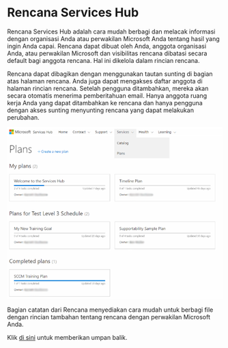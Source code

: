 # <a name="services-hub-plans"></a>Rencana Services Hub 

Rencana Services Hub adalah cara mudah berbagi dan melacak informasi dengan organisasi Anda atau perwakilan Microsoft Anda tentang hasil yang ingin Anda capai. Rencana dapat dibuat oleh Anda, anggota organisasi Anda, atau perwakilan Microsoft dan visibilitas rencana dibatasi secara default bagi anggota rencana. Hal ini dikelola dalam rincian rencana. 
 
Rencana dapat dibagikan dengan menggunakan tautan sunting di bagian atas halaman rencana. Anda juga dapat mengakses daftar anggota di halaman rincian rencana. Setelah pengguna ditambahkan, mereka akan secara otomatis menerima pemberitahuan email. Hanya anggota ruang kerja Anda yang dapat ditambahkan ke rencana dan hanya pengguna dengan akses sunting menyunting rencana yang dapat melakukan perubahan. 
 
![Gambar Rencana Layanan 1](services-plans1.png)

Bagian catatan dari Rencana menyediakan cara mudah untuk berbagi file dengan rincian tambahan tentang rencana dengan perwakilan Microsoft Anda. 


Klik <a href="mailto:SHub_Feedback_RC@Microsoft.com?subject=Resource%20Center%20Feedback%3A%20%3CInsert%20feedback%20topic%3E%3E&amp;body=%3C%3Cplease%20submit%20your%20feedback%20with%20enough%20detail%20on%20the%20problem%2C%20reproduction%20steps%20and%20what%20you%20desire%20to%20happen%3E%3E" target="_blank">di sini</a> untuk memberikan umpan balik.
